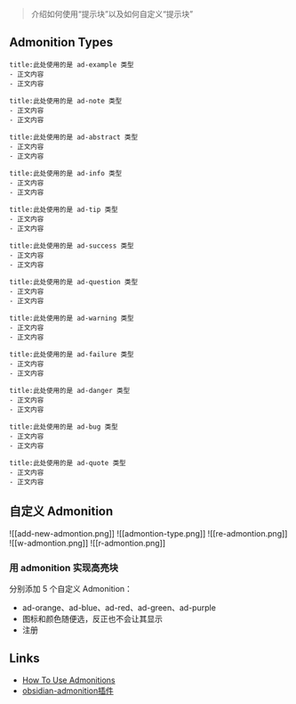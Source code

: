 >介绍如何使用“提示块”以及如何自定义“提示块”
## Admonition Types
```ad-example
title:此处使用的是 ad-example 类型
- 正文内容
- 正文内容
```

```ad-note
title:此处使用的是 ad-note 类型
- 正文内容
- 正文内容
```

```ad-abstract
title:此处使用的是 ad-abstract 类型
- 正文内容
- 正文内容
```

```ad-info
title:此处使用的是 ad-info 类型
- 正文内容
- 正文内容
```

```ad-tip
title:此处使用的是 ad-tip 类型
- 正文内容
- 正文内容
```

```ad-success
title:此处使用的是 ad-success 类型
- 正文内容
- 正文内容
```

```ad-question
title:此处使用的是 ad-question 类型
- 正文内容
- 正文内容
```

```ad-warning
title:此处使用的是 ad-warning 类型
- 正文内容
- 正文内容
```

```ad-failure
title:此处使用的是 ad-failure 类型
- 正文内容
- 正文内容
```

```ad-danger
title:此处使用的是 ad-danger 类型
- 正文内容
- 正文内容
```

```ad-bug
title:此处使用的是 ad-bug 类型
- 正文内容
- 正文内容
```

```ad-quote
title:此处使用的是 ad-quote 类型
- 正文内容
- 正文内容
```

## 自定义 Admonition
![[add-new-admontion.png]]
![[admontion-type.png]]
![[re-admontion.png]]
![[w-admontion.png]]
![[r-admontion.png]]
### 用 admonition 实现高亮块
分别添加 5 个自定义 Admonition：
- ad-orange、ad-blue、ad-red、ad-green、ad-purple
- 图标和颜色随便选，反正也不会让其显示
- 注册
## Links
- [How To Use Admonitions](https://squidfunk.github.io/mkdocs-material/reference/admonitions/)
- [obsidian-admonition插件](https://github.com/valentine195/obsidian-admonition)
